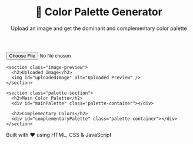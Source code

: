 <!DOCTYPE html>
<html lang="en">
<head>
  <meta charset="UTF-8" />
  <meta name="viewport" content="width=device-width, initial-scale=1.0"/>
  <title>Color Palette Generator</title>
  <link rel="stylesheet" href="style.css" />
</head>
<body>

  <header>
    <h1>🎨 Color Palette Generator</h1>
    <p>Upload an image and get the dominant and complementary color palette</p>
  </header>

  <main>
    <section class="upload-section">
      <input type="file" id="imageUpload" accept="image/*" />
      <canvas id="imageCanvas" style="display:none;"></canvas>
    </section>

    <section class="image-preview">
      <h2>Uploaded Image</h2>
      <img id="uploadedImage" alt="Uploaded Preview" />
    </section>

    <section class="palette-section">
      <h2>Main Color Palette</h2>
      <div id="mainPalette" class="palette-container"></div>
      
      <h2>Complementary Colors</h2>
      <div id="complementaryPalette" class="palette-container"></div>
    </section>
  </main>

  <footer>
    <p>Built with ❤️ using HTML, CSS & JavaScript</p>
  </footer>

  <script src="script.js"></script>
</body>
</html>
